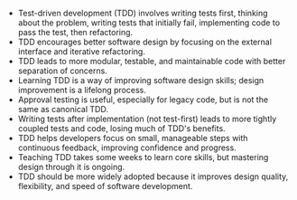- Test-driven development (TDD) involves writing tests first, thinking about the problem, writing tests that initially fail, implementing code to pass the test, then refactoring.
- TDD encourages better software design by focusing on the external interface and iterative refactoring.
- TDD leads to more modular, testable, and maintainable code with better separation of concerns.
- Learning TDD is a way of improving software design skills; design improvement is a lifelong process.
- Approval testing is useful, especially for legacy code, but is not the same as canonical TDD.
- Writing tests after implementation (not test-first) leads to more tightly coupled tests and code, losing much of TDD's benefits.
- TDD helps developers focus on small, manageable steps with continuous feedback, improving confidence and progress.
- Teaching TDD takes some weeks to learn core skills, but mastering design through it is ongoing.
- TDD should be more widely adopted because it improves design quality, flexibility, and speed of software development.

